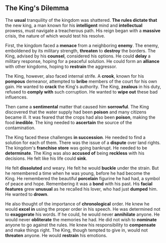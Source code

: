 ## The King's Dilemma

The **usual** tranquility of the kingdom was shattered. **The rules dictate that** the new king, a man known for his **intelligent** mind and **intellectual** prowess, must navigate a treacherous path. His reign began with a **massive** crisis, the nature of which would test his resolve.

First, the kingdom faced a **menace** from a neighboring **enemy**. The enemy, emboldened by its military strength, **threaten** to **destroy** the borders. The King, advised by his **counsel**, considered his options. He could **delay** a military response, hoping for a peaceful solution. He could form an **alliance** with other kingdoms, hoping to **restrain** the aggressor.

The King, however, also faced internal strife. A **crook**, known for his **pompous** demeanor, attempted to **bribe** members of the court for his own gain. He wanted to **crack** the King's authority. The King, **zealous** in his duty, refused to **comply with** such corruption. He wanted to **wipe out** these bad influences.

Then came a **sentimental** matter that caused him **sorrowful**. The King discovered that the water supply had been **poison** and many citizens became ill. It was feared that the crops had also been **poison**, making the food **inedible**. The king needed to **ascertain** the source of the contamination.

The King faced these challenges **in succession**. He needed to find a solution for each of them. There was the issue of a **dispute** over land rights. The kingdom's **franchise store** was going bankrupt. He needed to be **determinate**. The King was also **accused of** being **reckless** with his decisions. He felt like his life could **sink**.

He felt **dissoluted** and weary. He felt he would **buckle** under the strain. But he remembered a time when he was young, before he had become the King. He remembered the beautiful **porcelain** figurine he had had, a symbol of peace and hope. Remembering it was a **bond** with his past. His **facial features** grew **unusual** as he recalled his lover, who had just **dumped** him. He wanted to **drown**. 

He also thought of the importance of **chronological** order. He knew he would **excel in** using the proper order in his speech. He was determined not to **exaggerate** his words. If he could, he would never **annihilate** anyone. He would never **obliterate** the memories he had. He did not wish to **nominate** anyone to go against the rules. He knew his responsibility to **compensate** and make things right. The King, though tempted to give in, would not **threaten** anyone. He would **restrain** his emotions.
